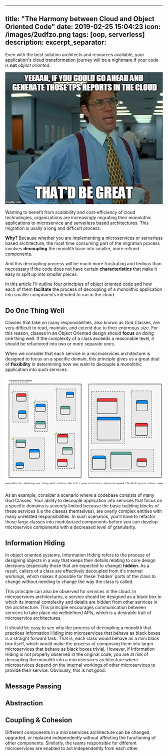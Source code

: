
---
title:  "The Harmony between Cloud and Object Oriented Code"
date:   2019-02-25 15:04:23
icon: /images/2udfzo.png
tags: [oop, serverless]
description: 
excerpt_separator: 
---
Even with the best solution architects and resources available, your application's cloud transformation journey will be a nightmare if your code is **not** *object oriented*.
<!--more-->

![serverless_meme](/images/2udfzo.jpg)

Wanting to benefit from scalability and cost-efficiency of cloud technologies, organizations are increasingly migrating their monolothic applications to microservice and serverless based architectures. This migration is usally a long and difficult process.

**Why?** Because whether you are implementing a microservices or serverless based architecture, the most time consuming part of the migration process involves **decoupling** the monolith base into smaller, more refined components.

And this decoupling process will be much more frustrating and tedious than neccessary if the code does not have certain **characteristics** that make it easy *to split up into smaller pieces*. 

In this article I'll outline four principles of object oriented code and how each of them **faciltate** the process of decoupling of a monolithic application into smaller components intended to run in the cloud.

## Do One Thing Well
Classes that take on many responsibilities, also known as God Classes, are very difficult to read, maintain, and extend due to their enormous size. For this reason, classes in an Object Oriented design should **focus** on doing one thing well. If the complexity of a class exceeds a reasonable level, it should be refactored into two or more separate ones.

When we consider that each service in a microservices architecture is designed to focus on a specific domain, this principle gives us a great deal of **flexibility** in determining how we want to decouple a monolithic application into such services. 

![do-one-thing-well](/images/do_one_thing_well.svg)

As an example, consider a scenario where a codebase consists of many God Classes. Your ability to decouple application into services that focus on a specific domains is severely limited because the basic building blocks of these services (i.e the clasess themselves), are overly complex entities with many unrelated responsibilities. In such scenarios, you'll have to refactor those large classes into modularized components before you can develop microservice components with a decreased level of granularity.

## Information Hiding

In object oriented systems, Information Hiding refers to the process of designing objects in a way that keeps their details relating to core design decisions (especially those that are expected to change) **hidden**. As a result, callers of a class are effectively decoupled from it's internal workings, which makes it possible for these 'hidden' parts of the class to change without needing to change the way the class is called.

This principle can also be observed for services in the cloud. In microservices architectures, a service should be designed as a black box in which its internal complexity and details are hidden from other services in the architecture. This principle encourages communication between services to take place via welldefined APIs, which is a desirable trait of microservice architectures. 

It should be easy to see why the process of decoupling a monolith that practices Information Hiding into microservices that behave as black boxes is a straight forward task. That is, each class would behave as a mini black box itself, which would make the process of composing them into larger microservices that behave as black boxes trivial. However, if Information Hiding is not properly observed in the original code, you are at risk of decoupling the monolith into a microservices architecture where microservices depend on the internal workings of other microservices to provide their service. Obviously, this is not good.

## Message Passing
 
 

## Abstraction


## Coupling & Cohesion
Different components in a microservices architecture can be changed, upgraded, or replaced independently without affecting the functioning of other components. Similarly, the teams responsible for different microservices are enabled to act independently from each
other. 

